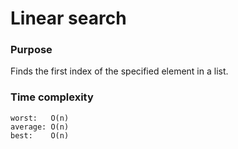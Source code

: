 # Linear search
### Purpose
Finds the first index of the specified element in a list.
### Time complexity
    worst:   O(n)
    average: O(n)
    best:    O(n)
